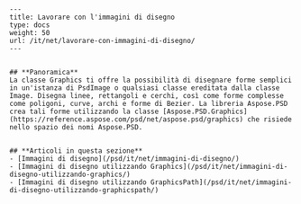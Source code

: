     ---
    title: Lavorare con l'immagini di disegno
    type: docs
    weight: 50
    url: /it/net/lavorare-con-immagini-di-disegno/
    ---
    
    
    ## **Panoramica**
    La classe Graphics ti offre la possibilità di disegnare forme semplici in un'istanza di PsdImage o qualsiasi classe ereditata dalla classe Image. Disegna linee, rettangoli e cerchi, così come forme complesse come poligoni, curve, archi e forme di Bezier. La libreria Aspose.PSD crea tali forme utilizzando la classe [Aspose.PSD.Graphics](https://reference.aspose.com/psd/net/aspose.psd/graphics) che risiede nello spazio dei nomi Aspose.PSD.
    
    
    ## **Articoli in questa sezione**
    - [Immagini di disegno](/psd/it/net/immagini-di-disegno/)
    - [Immagini di disegno utilizzando Graphics](/psd/it/net/immagini-di-disegno-utilizzando-graphics/)
    - [Immagini di disegno utilizzando GraphicsPath](/psd/it/net/immagini-di-disegno-utilizzando-graphicspath/)
